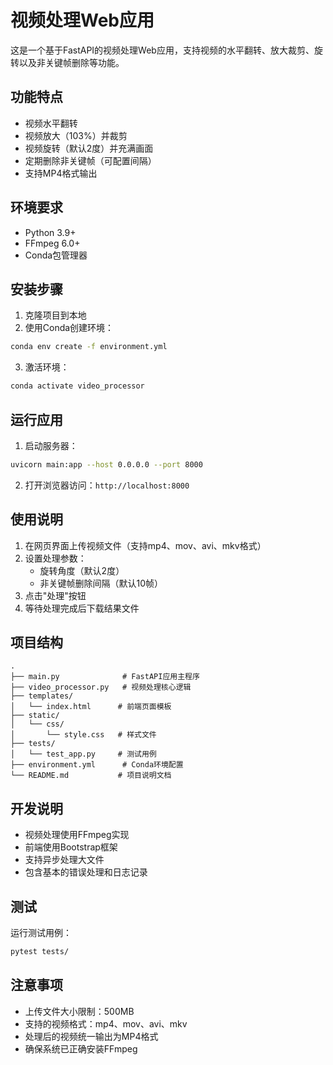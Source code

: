 # 视频处理Web应用

这是一个基于FastAPI的视频处理Web应用，支持视频的水平翻转、放大裁剪、旋转以及非关键帧删除等功能。

## 功能特点

- 视频水平翻转
- 视频放大（103%）并裁剪
- 视频旋转（默认2度）并充满画面
- 定期删除非关键帧（可配置间隔）
- 支持MP4格式输出

## 环境要求

- Python 3.9+
- FFmpeg 6.0+
- Conda包管理器

## 安装步骤

1. 克隆项目到本地
2. 使用Conda创建环境：
```bash
conda env create -f environment.yml
```
3. 激活环境：
```bash
conda activate video_processor
```

## 运行应用

1. 启动服务器：
```bash
uvicorn main:app --host 0.0.0.0 --port 8000
```

2. 打开浏览器访问：`http://localhost:8000`

## 使用说明

1. 在网页界面上传视频文件（支持mp4、mov、avi、mkv格式）
2. 设置处理参数：
   - 旋转角度（默认2度）
   - 非关键帧删除间隔（默认10帧）
3. 点击"处理"按钮
4. 等待处理完成后下载结果文件

## 项目结构

```
.
├── main.py              # FastAPI应用主程序
├── video_processor.py   # 视频处理核心逻辑
├── templates/
│   └── index.html      # 前端页面模板
├── static/
│   └── css/
│       └── style.css   # 样式文件
├── tests/
│   └── test_app.py     # 测试用例
├── environment.yml      # Conda环境配置
└── README.md           # 项目说明文档
```

## 开发说明

- 视频处理使用FFmpeg实现
- 前端使用Bootstrap框架
- 支持异步处理大文件
- 包含基本的错误处理和日志记录

## 测试

运行测试用例：
```bash
pytest tests/
```

## 注意事项

- 上传文件大小限制：500MB
- 支持的视频格式：mp4、mov、avi、mkv
- 处理后的视频统一输出为MP4格式
- 确保系统已正确安装FFmpeg 
